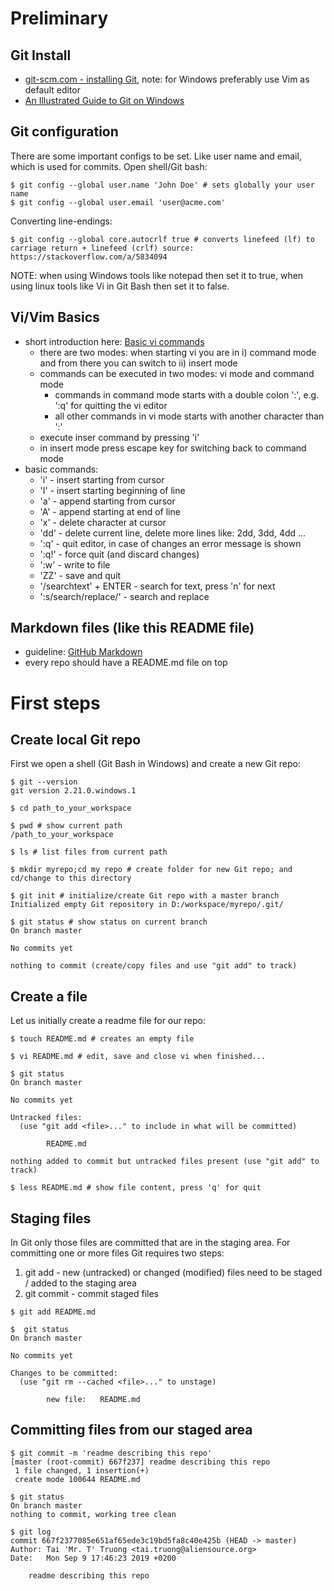 # Preliminary

## Git Install

- [git-scm.com - installing Git](https://git-scm.com/book/en/v2/Getting-Started-Installing-Git), note: for Windows preferably use Vim as default editor
- [An Illustrated Guide to Git on Windows](http://nathanj.github.io/gitguide/)

## Git configuration

There are some important configs to be set. Like user name and email, which is used for commits. 
Open shell/Git bash:
```
$ git config --global user.name 'John Doe' # sets globally your user name
$ git config --global user.email 'user@acme.com'
```

Converting line-endings:
```
$ git config --global core.autocrlf true # converts linefeed (lf) to carriage return + linefeed (crlf) source: https://stackoverflow.com/a/5834094
```
NOTE: when using Windows tools like notepad then set it to true, when using linux tools like Vi in Git Bash then set it to false.

## Vi/Vim Basics

- short introduction here: [Basic vi commands](https://www.washington.edu/computing/unix/vi.html)
  - there are two modes: when starting vi you are in i) command mode and from there you can switch to ii) insert mode
  - commands can be executed in two modes: vi mode and command mode
    - commands in command mode starts with a double colon ':', e.g. ':q' for quitting the vi editor
    - all other commands in vi mode starts with another character than ':'
  - execute inser command by pressing 'i'
  - in insert mode press escape key for switching back to command mode
- basic commands:
  - 'i' - insert starting from cursor
  - 'I' - insert starting beginning of line
  - 'a' - append starting from cursor
  - 'A' - append starting at end of line
  - 'x' - delete character at cursor
  - 'dd' - delete current line, delete more lines like: 2dd, 3dd, 4dd ...
  - ':q' - quit editor, in case of changes an error message is shown
  - ':q!' - force quit (and discard changes)
  - ':w' - write to file
  - 'ZZ' - save and quit
  - '/searchtext' + ENTER - search for text, press 'n' for next
  - ':s/search/replace/' - search and replace

## Markdown files (like this README file)

- guideline: [GitHub Markdown](https://guides.github.com/features/mastering-markdown/)
- every repo should have a README.md file on top

# First steps

## Create local Git repo

First we open a shell (Git Bash in Windows) and create a new Git repo:
```
$ git --version
git version 2.21.0.windows.1

$ cd path_to_your_workspace

$ pwd # show current path
/path_to_your_workspace

$ ls # list files from current path

$ mkdir myrepo;cd my repo # create folder for new Git repo; and cd/change to this directory 

$ git init # initialize/create Git repo with a master branch
Initialized empty Git repository in D:/workspace/myrepo/.git/

$ git status # show status on current branch
On branch master

No commits yet

nothing to commit (create/copy files and use "git add" to track)

```

## Create a file

Let us initially create a readme file for our repo:

```
$ touch README.md # creates an empty file

$ vi README.md # edit, save and close vi when finished...

$ git status
On branch master

No commits yet

Untracked files:
  (use "git add <file>..." to include in what will be committed)

        README.md

nothing added to commit but untracked files present (use "git add" to track)

$ less README.md # show file content, press 'q' for quit
```

## Staging files

In Git only those files are committed that are in the staging area. For committing one or more files Git requires two steps:

1. git add - new (untracked) or changed (modified) files need to be staged / added to the staging area
2. git commit - commit staged files

```
$ git add README.md

$  git status
On branch master

No commits yet

Changes to be committed:
  (use "git rm --cached <file>..." to unstage)

        new file:   README.md

```

## Committing files from our staged area

```
$ git commit -m 'readme describing this repo'
[master (root-commit) 667f237] readme describing this repo
 1 file changed, 1 insertion(+)
 create mode 100644 README.md

$ git status
On branch master
nothing to commit, working tree clean

$ git log
commit 667f2377085e651af65ede3c19bd5fa8c40e425b (HEAD -> master)
Author: Tai 'Mr. T' Truong <tai.truong@aliensource.org>
Date:   Mon Sep 9 17:46:23 2019 +0200

    readme describing this repo

```


